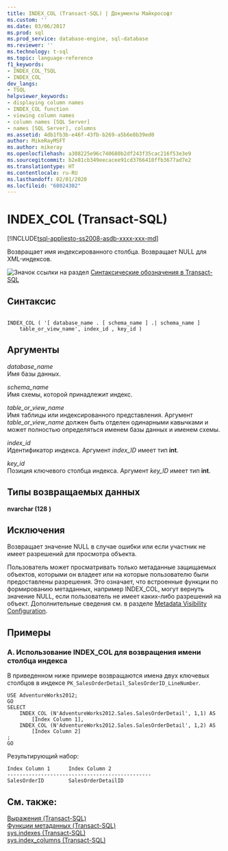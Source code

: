 ```yaml
---
title: INDEX_COL (Transact-SQL) | Документы Майкрософт
ms.custom: ''
ms.date: 03/06/2017
ms.prod: sql
ms.prod_service: database-engine, sql-database
ms.reviewer: ''
ms.technology: t-sql
ms.topic: language-reference
f1_keywords:
- INDEX_COL_TSQL
- INDEX_COL
dev_langs:
- TSQL
helpviewer_keywords:
- displaying column names
- INDEX_COL function
- viewing column names
- column names [SQL Server]
- names [SQL Server], columns
ms.assetid: 4db1fb3b-e46f-43fb-b269-a5b6e8b39ed0
author: MikeRayMSFT
ms.author: mikeray
ms.openlocfilehash: a308225e96c740680b2df243f35cac216f53e3e9
ms.sourcegitcommit: b2e81cb349eecacee91cd3766410ffb3677ad7e2
ms.translationtype: HT
ms.contentlocale: ru-RU
ms.lasthandoff: 02/01/2020
ms.locfileid: "68024302"
---
```

# <a name="index_col-transact-sql"></a>INDEX_COL (Transact-SQL)
[!INCLUDE[tsql-appliesto-ss2008-asdb-xxxx-xxx-md](../../includes/tsql-appliesto-ss2008-asdb-xxxx-xxx-md.md)]

  Возвращает имя индексированного столбца. Возвращает NULL для XML-индексов.  
  
 ![Значок ссылки на раздел](../../database-engine/configure-windows/media/topic-link.gif "Значок ссылки на раздел") [Синтаксические обозначения в Transact-SQL](../../t-sql/language-elements/transact-sql-syntax-conventions-transact-sql.md)  
  
## <a name="syntax"></a>Синтаксис  
  
```  
  
INDEX_COL ( '[ database_name . [ schema_name ] .| schema_name ]  
    table_or_view_name', index_id , key_id )   
```  
  
## <a name="arguments"></a>Аргументы  
 *database_name*  
 Имя базы данных.  
  
 *schema_name*  
 Имя схемы, которой принадлежит индекс.  
  
 *table_or_view_name*  
 Имя таблицы или индексированного представления. Аргумент *table_or_view_name* должен быть отделен одинарными кавычками и может полностью определяться именем базы данных и именем схемы.  
  
 *index_id*  
 Идентификатор индекса. Аргумент *index_ID* имеет тип **int**.  
  
 *key_id*  
 Позиция ключевого столбца индекса. Аргумент *key_ID* имеет тип **int**.  
  
## <a name="return-types"></a>Типы возвращаемых данных  
 **nvarchar (128** **)**  
  
## <a name="exceptions"></a>Исключения  
 Возвращает значение NULL в случае ошибки или если участник не имеет разрешений для просмотра объекта.  
  
 Пользователь может просматривать только метаданные защищаемых объектов, которыми он владеет или на которые пользователю были предоставлены разрешения. Это означает, что встроенные функции по формированию метаданных, например INDEX_COL, могут вернуть значение NULL, если пользователь не имеет каких-либо разрешений на объект. Дополнительные сведения см. в разделе [Metadata Visibility Configuration](../../relational-databases/security/metadata-visibility-configuration.md).  
  
## <a name="examples"></a>Примеры  
  
### <a name="a-using-index_col-to-return-an-index-column-name"></a>A. Использование INDEX_COL для возвращения имени столбца индекса  
 В приведенном ниже примере возвращаются имена двух ключевых столбцов в индексе `PK_SalesOrderDetail_SalesOrderID_LineNumber`.  
  
```  
USE AdventureWorks2012;  
GO  
SELECT   
    INDEX_COL (N'AdventureWorks2012.Sales.SalesOrderDetail', 1,1) AS  
        [Index Column 1],   
    INDEX_COL (N'AdventureWorks2012.Sales.SalesOrderDetail', 1,2) AS  
        [Index Column 2]  
;  
GO  
```  
  
 Результирующий набор:  
  
```  
Index Column 1      Index Column 2  
-----------------------------------------------  
SalesOrderID        SalesOrderDetailID  
```  
  
## <a name="see-also"></a>См. также:  
 [Выражения (Transact-SQL)](../../t-sql/language-elements/expressions-transact-sql.md)   
 [Функции метаданных (Transact-SQL)](../../t-sql/functions/metadata-functions-transact-sql.md)   
 [sys.indexes (Transact-SQL)](../../relational-databases/system-catalog-views/sys-indexes-transact-sql.md)   
 [sys.index_columns (Transact-SQL)](../../relational-databases/system-catalog-views/sys-index-columns-transact-sql.md)  
  
  
